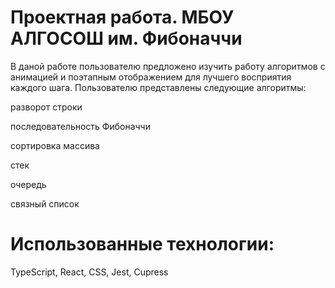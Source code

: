 # Проектная работа. МБОУ АЛГОСОШ им. Фибоначчи

В даной работе пользователю предложено изучить работу алгоритмов с анимацией и поэтапным отображением для лучшего восприятия каждого шага. Пользователю представлены следующие алгоритмы:

разворот строки

последовательность Фибоначчи

сортировка массива

стек

очередь

связный список

# Использованные технологии:

TypeScript, React, CSS, Jest, Cupress
